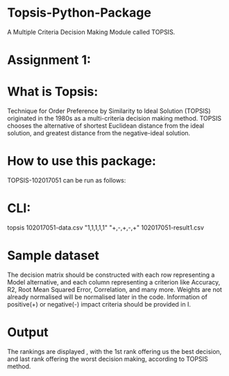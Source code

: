 # Topsis-Python-Package
A Multiple Criteria Decision Making Module called TOPSIS.

# Assignment 1:

# What is Topsis:
Technique for Order Preference by Similarity to Ideal Solution (TOPSIS) originated in the 1980s as a multi-criteria decision making method. TOPSIS chooses the alternative of shortest Euclidean distance from the ideal solution, and greatest distance from the negative-ideal solution.

# How to use this package:
TOPSIS-102017051 can be run as follows:

# CLI:
topsis 102017051-data.csv "1,1,1,1,1" "+,-,+,-,+" 102017051-result1.csv

# Sample dataset
The decision matrix should be constructed with each row representing a Model alternative, and each column representing a criterion like Accuracy, R2, Root Mean Squared Error, Correlation, and many more.
Weights are not already normalised will be normalised later in the code.
Information of positive(+) or negative(-) impact criteria should be provided in I.

# Output
The rankings are displayed , with the 1st rank offering us the best decision, and last rank offering the worst decision making, according to TOPSIS method.
